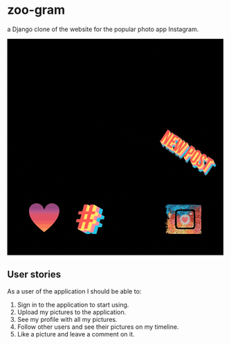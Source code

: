 # zoo-gram
a Django clone of the website for the popular photo app Instagram.

![](static/images/Zoo-Gram.gif)

## User stories
As a user of the application I should be able to:

1. Sign in to the application to start using.
2. Upload my pictures to the application.
3. See my profile with all my pictures.
4. Follow other users and see their pictures on my timeline.
5. Like a picture and leave a comment on it.
